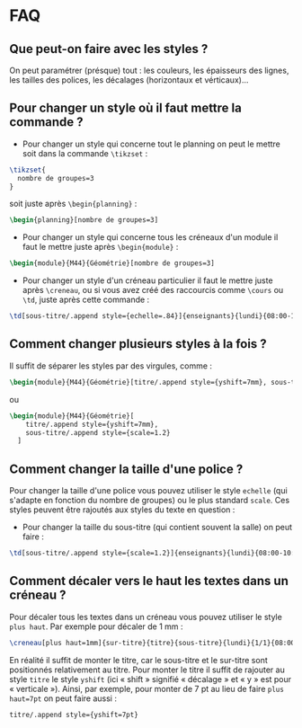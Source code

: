 # FAQ

## Que peut-on faire avec les styles ?

On peut paramétrer (présque) tout : les couleurs, les épaisseurs des lignes, les tailles des polices, les décalages (horizontaux et vérticaux)...

## Pour changer un style où il faut mettre la commande ?

- Pour changer un style qui concerne tout le planning on peut le mettre soit dans la commande `\tikzset` :
```tex
\tikzset{
  nombre de groupes=3
}
```
soit juste après `\begin{planning}` :
```tex
\begin{planning}[nombre de groupes=3]
```
- Pour changer un style qui concerne tous les créneaux d'un module il faut le mettre juste après `\begin{module}` :
```tex
\begin{module}{M44}{Géométrie}[nombre de groupes=3]
```
- Pour changer un style d'un créneau particulier il faut le mettre juste après `\creneau`, ou si vous avez créé des raccourcis comme `\cours` ou `\td`, juste après cette commande :
```tex
\td[sous-titre/.append style={echelle=.84}]{enseignants}{lundi}{08:00-10:00}{nom salle}
```

## Comment changer plusieurs styles à la fois ?

Il suffit de séparer les styles par des virgules, comme :

```tex
\begin{module}{M44}{Géométrie}[titre/.append style={yshift=7mm}, sous-titre/.append style={scale=1.2}]
```
ou
```tex
\begin{module}{M44}{Géométrie}[
    titre/.append style={yshift=7mm},
    sous-titre/.append style={scale=1.2}
  ]
```

## Comment changer la taille d'une police ?

Pour changer la taille d'une police vous pouvez utiliser le style `echelle` (qui s'adapte en fonction du nombre de groupes) ou le plus standard `scale`. Ces styles peuvent être rajoutés aux styles du texte en question :
- Pour changer la taille du sous-titre (qui contient souvent la salle) on peut faire :
```tex
\td[sous-titre/.append style={scale=1.2}]{enseignants}{lundi}{08:00-10:00}{nom salle}
```

## Comment décaler vers le haut les textes dans un créneau ?

Pour décaler tous les textes dans un créneau vous pouvez utiliser le style `plus haut`. Par exemple pour décaler de 1 mm :
```tex
\creneau[plus haut=1mm]{sur-titre}{titre}{sous-titre}{lundi}{1/1}{08:00-10:00}
```
En réalité il suffit de monter le titre, car le sous-titre et le sur-titre sont positionnés relativement au titre. Pour monter le titre il suffit de rajouter au style `titre` le style `yshift` (ici « shift » signifié « décalage » et « y » est pour « verticale »). Ainsi, par exemple, pour monter de 7 pt au lieu de faire `plus haut=7pt` on peut faire aussi :
```tex
titre/.append style={yshift=7pt}
```
